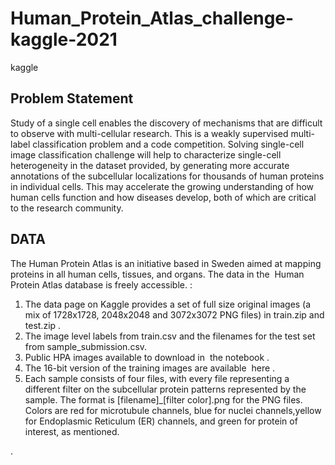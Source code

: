# Human_Protein_Atlas_challenge-kaggle-2021
kaggle

## Problem Statement

Study of a single cell enables the discovery of mechanisms that are difficult to observe with multi-cellular research. This is a weakly supervised multi-label classification problem and a code competition. Solving single-cell image classification challenge will help to characterize single-cell heterogeneity in the dataset
provided, by generating more accurate annotations of the subcellular localizations for thousands of human proteins in individual cells. This may accelerate the growing understanding of how human cells function and how diseases develop, both of which are critical to the research community.

## DATA

The Human Protein Atlas is an initiative based in Sweden aimed at mapping proteins in all human cells, tissues, and organs. The data in the ​ Human Protein Atlas database​ is freely accessible.​ :

1) The data page on Kaggle provides a set of full size original images (a mix of 1728x1728, 2048x2048 and 3072x3072 PNG files) in train.zip and test.zip​ .
2) The image level labels from train.csv and the filenames for the test set from sample_submission.csv.
3) Public HPA images available to download in ​ the notebook​ .
4) The 16-bit version of the training images are available ​ here​ .
5) Each sample consists of four files, with every file representing a different filter on the subcellular protein patterns represented by the sample. The format is [filename]_[filter color].png for the PNG files. Colors are red for microtubule channels, blue for nuclei channels,yellow for Endoplasmic Reticulum (ER) channels, and green for protein of interest, as mentioned.

.
